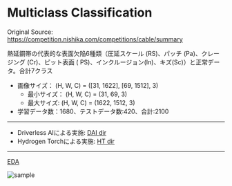 # Multiclass Classification

Original Source: https://competition.nishika.com/competitions/cable/summary
  
熱延鋼帯の代表的な表面欠陥6種類（圧延スケール (RS)、パッチ (Pa)、クレージング (Cr)、ピット表面 ( PS)、インクルージョン(In)、キズ(Sc)）と正常データ。合計7クラス
 - 画像サイズ： (H, W, C) = ([31, 1622], [69, 1512], 3)
   - 最小サイズ： (H, W, C) = (31, 69, 3)
   - 最大サイズ: (H, W, C) = (1622, 1512, 3)
 - 学習データ数：1680、テストデータ数:420、合計:2100

***

 - Driverless AIによる実施: [DAI dir](./DAI)
 - Hydrogen Torchによる実施: [HT dir](./HT)

***

[EDA](./EDA.ipynb)  
  
  
<img src="./sample_imgs.png" alt="sample">
